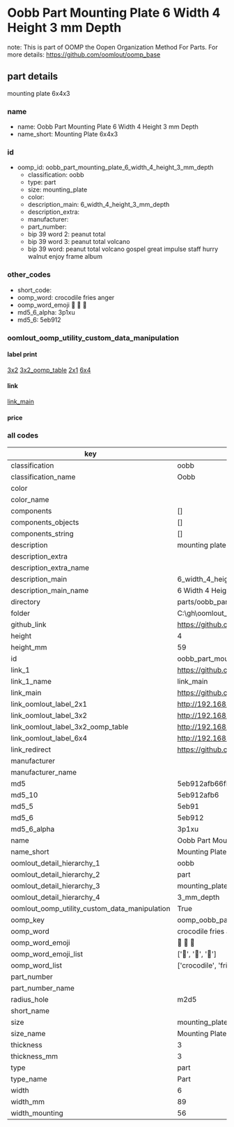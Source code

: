 # Oobb Part Mounting Plate 6 Width 4 Height 3 mm Depth  

note: This is part of OOMP the Oopen Organization Method For Parts. For more details: https://github.com/oomlout/oomp_base

##  part details
  



mounting plate 6x4x3



### name
* name: Oobb Part Mounting Plate 6 Width 4 Height 3 mm Depth
* name_short: Mounting Plate 6x4x3 
### id
* oomp_id: oobb_part_mounting_plate_6_width_4_height_3_mm_depth
  * classification: oobb
  * type: part
  * size: mounting_plate
  * color: 
  * description_main: 6_width_4_height_3_mm_depth
  * description_extra: 
  * manufacturer: 
  * part_number: 
  * bip 39 word 2: peanut total
  * bip 39 word 3: peanut total volcano
  * bip 39 word: peanut total volcano gospel great impulse staff hurry walnut enjoy frame album

### other_codes
* short_code: 
* oomp_word: crocodile fries anger
* oomp_word_emoji :crocodile: :fries: :anger:
* md5_6_alpha: 3p1xu
* md5_6: 5eb912






### oomlout_oomp_utility_custom_data_manipulation
#### label print
[3x2](http://192.168.1.245:1112/?label=oomp%203p1xu)
[3x2_oomp_table](http://192.168.1.108:1112/?label=oomp%203p1xu)
[2x1](http://192.168.1.242:1112/?label=oomp%203p1xu)
[6x4](http://192.168.1.55:1112/?label=oomp%203p1xu)    

#### link

[link_main](https://github.com/oomlout/oomlout_oobb_version_4_generated_parts/tree/main/navigation_oomp/oobb/part/mounting_plate/6_width_4_height_3_mm_depth/part)                              

#### price







### all codes 
| key | value |  
| --- | --- |  
| classification | oobb |  
| classification_name | Oobb |  
| color |  |  
| color_name |  |  
| components | [] |  
| components_objects | [] |  
| components_string | [] |  
| description | mounting plate 6x4x3 |  
| description_extra |  |  
| description_extra_name |  |  
| description_main | 6_width_4_height_3_mm_depth |  
| description_main_name | 6 Width 4 Height 3 mm Depth |  
| directory | parts/oobb_part_mounting_plate_6_width_4_height_3_mm_depth |  
| folder | C:\gh\oomlout_oobb_version_4_generated_parts\parts\oobb_part_mounting_plate_6_width_4_height_3_mm_depth |  
| github_link | https://github.com/oomlout/oomlout_oomp_part_src/tree/main/parts/oobb_part_mounting_plate_6_width_4_height_3_mm_depth |  
| height | 4 |  
| height_mm | 59 |  
| id | oobb_part_mounting_plate_6_width_4_height_3_mm_depth |  
| link_1 | https://github.com/oomlout/oomlout_oobb_version_4_generated_parts/tree/main/navigation_oomp/oobb/part/mounting_plate/6_width_4_height_3_mm_depth/part |  
| link_1_name | link_main |  
| link_main | https://github.com/oomlout/oomlout_oobb_version_4_generated_parts/tree/main/navigation_oomp/oobb/part/mounting_plate/6_width_4_height_3_mm_depth/part |  
| link_oomlout_label_2x1 | http://192.168.1.242:1112/?label=oomp%203p1xu |  
| link_oomlout_label_3x2 | http://192.168.1.245:1112/?label=oomp%203p1xu |  
| link_oomlout_label_3x2_oomp_table | http://192.168.1.108:1112/?label=oomp%203p1xu |  
| link_oomlout_label_6x4 | http://192.168.1.55:1112/?label=oomp%203p1xu |  
| link_redirect | https://github.com/oomlout/oomlout_oobb_version_4_generated_parts/tree/main/parts/oobb_mounting_plate_06_04_03_rh_m2d5_mo_56_nm_aliexpress_i2c_servo_driver_pca9685 |  
| manufacturer |  |  
| manufacturer_name |  |  
| md5 | 5eb912afb66fba81c8b3164deb79750f |  
| md5_10 | 5eb912afb6 |  
| md5_5 | 5eb91 |  
| md5_6 | 5eb912 |  
| md5_6_alpha | 3p1xu |  
| name | Oobb Part Mounting Plate 6 Width 4 Height 3 mm Depth |  
| name_short | Mounting Plate 6x4x3  |  
| oomlout_detail_hierarchy_1 | oobb |  
| oomlout_detail_hierarchy_2 | part |  
| oomlout_detail_hierarchy_3 | mounting_plate |  
| oomlout_detail_hierarchy_4 | 3_mm_depth |  
| oomlout_oomp_utility_custom_data_manipulation | True |  
| oomp_key | oomp_oobb_part_mounting_plate_6_width_4_height_3_mm_depth |  
| oomp_word | crocodile fries anger |  
| oomp_word_emoji | :crocodile: :fries: :anger: |  
| oomp_word_emoji_list | [':crocodile:', ':fries:', ':anger:'] |  
| oomp_word_list | ['crocodile', 'fries', 'anger'] |  
| part_number |  |  
| part_number_name |  |  
| radius_hole | m2d5 |  
| short_name |  |  
| size | mounting_plate |  
| size_name | Mounting Plate |  
| thickness | 3 |  
| thickness_mm | 3 |  
| type | part |  
| type_name | Part |  
| width | 6 |  
| width_mm | 89 |  
| width_mounting | 56 |  

